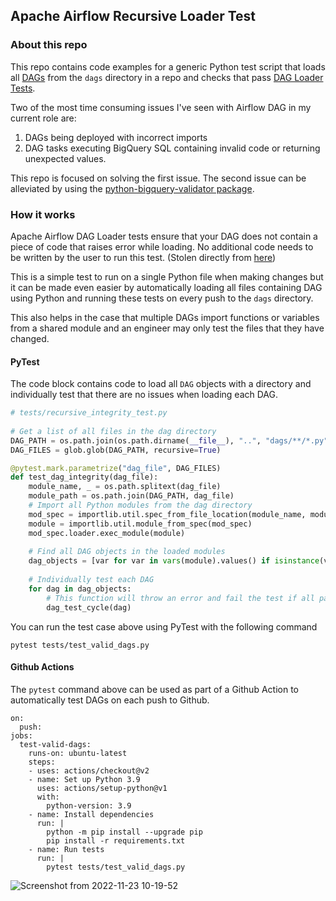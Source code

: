 ## Apache Airflow Recursive Loader Test

### About this repo

This repo contains code examples for a generic Python test script that loads all [DAGs](https://airflow.apache.org/docs/apache-airflow/stable/concepts/dags.html) from the `dags` directory in a repo and checks that pass [DAG Loader Tests](https://airflow.apache.org/docs/apache-airflow/stable/best-practices.html#dag-loader-test).

Two of the most time consuming issues I've seen with Airflow DAG in my current role are:
1. DAGs being deployed with incorrect imports
2. DAG tasks executing BigQuery SQL containing invalid code or returning unexpected values.

This repo is focused on solving the first issue. The second issue can be alleviated by using the [python-bigquery-validator package](https://github.com/tunnelWithAC/python-bigquery-validator).

### How it works

Apache Airflow DAG Loader tests ensure that your DAG does not contain a piece of code that raises error while loading. No additional code needs to be written by the user to run this test.
(Stolen directly from [here](https://airflow.apache.org/docs/apache-airflow/stable/best-practices.html#dag-loader-test))

This is a simple test to run on a single Python file when making changes but it can be made even easier by automatically loading all files containing DAG using Python and running these tests on every push to the `dags` directory.

This also helps in the case that multiple DAGs import functions or variables from a shared module and an engineer may only test the files that they have changed.


#### PyTest

The code block contains code to load all `DAG` objects with a directory and individually test that there are no issues when loading each DAG.

```python
# tests/recursive_integrity_test.py
 
# Get a list of all files in the dag directory
DAG_PATH = os.path.join(os.path.dirname(__file__), "..", "dags/**/*.py")
DAG_FILES = glob.glob(DAG_PATH, recursive=True)

@pytest.mark.parametrize("dag_file", DAG_FILES)
def test_dag_integrity(dag_file):
    module_name, _ = os.path.splitext(dag_file)
    module_path = os.path.join(DAG_PATH, dag_file)
    # Import all Python modules from the dag directory
    mod_spec = importlib.util.spec_from_file_location(module_name, module_path)
    module = importlib.util.module_from_spec(mod_spec)
    mod_spec.loader.exec_module(module)
    
    # Find all DAG objects in the loaded modules
    dag_objects = [var for var in vars(module).values() if isinstance(var, DAG)]
    
    # Individually test each DAG
    for dag in dag_objects:
        # This function will throw an error and fail the test if all packages cannot be loaded
        dag_test_cycle(dag)

```

You can run the test case above using PyTest with the following command

```
pytest tests/test_valid_dags.py
```

#### Github Actions

The `pytest` command above can be used as part of a Github Action to automatically test DAGs on each push to Github.

```
on:
  push:
jobs:
  test-valid-dags:
    runs-on: ubuntu-latest
    steps:
    - uses: actions/checkout@v2
    - name: Set up Python 3.9
      uses: actions/setup-python@v1
      with:
        python-version: 3.9
    - name: Install dependencies
      run: |
        python -m pip install --upgrade pip
        pip install -r requirements.txt
    - name: Run tests
      run: |
        pytest tests/test_valid_dags.py
```

![Screenshot from 2022-11-23 10-19-52](https://user-images.githubusercontent.com/10425225/203522772-ab08585c-0c4d-49e3-85a4-c864fadbf15e.png)
